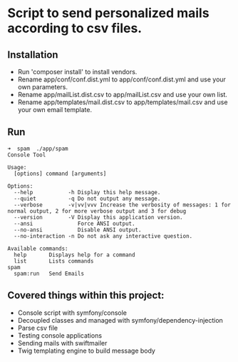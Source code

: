 Script to send personalized mails according to csv files.
=========================================================

## Installation
* Run 'composer install' to install vendors.
* Rename app/conf/conf.dist.yml to app/conf/conf.dist.yml and use your own parameters.
* Rename app/mailList.dist.csv to app/mailList.csv and use your own list.
* Rename app/templates/mail.dist.csv to app/templates/mail.csv and use your own email template.

## Run
```
➜  spam  ./app/spam
Console Tool

Usage:
  [options] command [arguments]

Options:
  --help           -h Display this help message.
  --quiet          -q Do not output any message.
  --verbose        -v|vv|vvv Increase the verbosity of messages: 1 for normal output, 2 for more verbose output and 3 for debug
  --version        -V Display this application version.
  --ansi              Force ANSI output.
  --no-ansi           Disable ANSI output.
  --no-interaction -n Do not ask any interactive question.

Available commands:
  help       Displays help for a command
  list       Lists commands
spam
  spam:run   Send Emails

```

## Covered things within this project:
* Console script with symfony/console
* Decoupled classes and managed with symfony/dependency-injection
* Parse csv file
* Testing console applications
* Sending mails with swiftmailer
* Twig templating engine to build message body